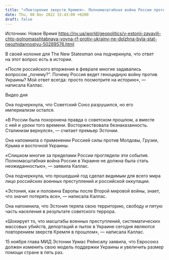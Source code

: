 ```yaml
---
title: "«Повторение зверств Кремля». Полномасштабная война России против Украины не должна была стать неожиданностью — премьер Эстонии"
date: Thu, 08 Dec 2022 15:43:00 +0200
draft: false
---
```

Источник: Новое Время https://nv.ua/world/geopolitics/v-estonii-zayavili-chto-polnomasshtabnaya-voyna-rf-protiv-ukrainy-ne-dolzhna-byla-stat-neozhidannostyu-50289576.html


 В своей колонке для The New Statesman она подчеркнула, что ответ на этот вопрос есть в истории.

«После российского вторжения в феврале многие задавались вопросом „почему?“. Почему Россия ведет геноцидную войну против Украины? Мой ответ всегда: просто посмотрите на историю», — написала Каллас.

 Видео дня   

Она подчеркнула, что Советский Союз разрушился, но его империализм остался.

«В России была похоронена правда о советском прошлом, а вместе с ней и уроки того времени. Восторжествовала безнаказанность. Сталинизм вернулся», — считает премьер Эстонии.

Она напомнила о применении Россией силы против Молдовы, Грузии, Крыма и восточной Украины.

«Слишком многие за пределами России проглядели эти события. Полномасштабная война России в Украине не должна была стать неожиданностью», — заявила Каллас.

Она подчеркнула, что прошедший год сделал видимым для всего мира лицо российских военных преступлений и российской оккупации.

«Эстония, как и половина Европы после Второй мировой войны, знает, что значит потерять все», — написала Каллас.

Она напомнила, что Эстония теряла свою территорию, свободу и пятую часть населения в результате советского террора.

«Шокирует то, что масштабы военных преступлений, систематических массовых убийств, депортаций и пыток в Украине сегодня являются повторением зверств Кремля в прошлом», — написала Каллас.

15 ноября глава МИД Эстонии Урмас Рейнсалу заявила, что Евросоюз должен изменить свою модель поддержки Украины и увеличить размер помощи стране в пять раз.
